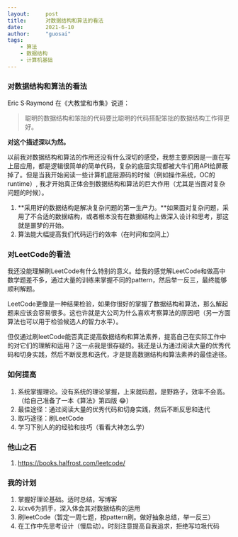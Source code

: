 ```yaml
---
layout:     post
title:      对数据结构和算法的看法
date:       2021-6-10
author:     "guosai"
tags:
    - 算法
    - 数据结构
    - 计算机基础
---
```


### 对数据结构和算法的看法

Eric S·Raymond 在《大教堂和市集》说道：

> 聪明的数据结构和笨拙的代码要比聪明的代码搭配笨拙的数据结构工作得更好。

**对这个描述深以为然。**

以前我对数据结构和算法的作用还没有什么深切的感受，我想主要原因是一直在写上层应用，都是逻辑很简单的简单代码，复杂的底层实现都被大牛们用API给屏蔽掉了。但是当我开始阅读一些计算机底层源码的时候（例如操作系统，OC的runtime）, 我才开始真正体会到数据结构和算法的巨大作用（尤其是当面对复杂问题的时候）。

1. **采用好的数据结构是解决复杂问题的第一生产力。**如果面对复杂问题，采用了不合适的数据结构，或者根本没有在数据结构上做深入设计和思考，那这就是噩梦的开始。
2. 算法能大幅提高我们代码运行的效率（在时间和空间上）

### 对LeetCode的看法

我还没能理解刷LeetCode有什么特别的意义。给我的感觉解LeetCode和做高中数学题差不多，通过大量的训练来掌握不同的pattern，然后举一反三，最终能够顺利解题。

LeetCode更像是一种结果检验，如果你很好的掌握了数据结构和算法，那么解起题来应该会容易很多。这也许就是大公司为什么喜欢考察算法的原因吧（另一方面算法也可以用于检验候选人的智力水平）。

但仅通过刷leetCode能否真正提高数据结构和算法素养，提高自己在实际工作中的对它们的理解和运用？这一点我是很存疑的。我还是认为通过阅读大量的优秀代码和切身实践，然后不断反思和迭代，才是提高数据结构和算法素养的最佳途径。

### 如何提高

1. 系统掌握理论。没有系统的理论掌握，上来就码题，是野路子，效率不会高。（给自己准备了一本《算法》第四版 😂）
2. 最佳途径：通过阅读大量的优秀代码和切身实践，然后不断反思和迭代
3. 取巧途径：刷LeetCode
4. 学习下别人的的经验和技巧（看看大神怎么学）

### 他山之石
1. https://books.halfrost.com/leetcode/

### 我的计划

1. 掌握好理论基础。适时总结，写博客
2. 以xv6为抓手，深入体会其对数据结构的运用
3. 刷leetCode（暂定一周七题，按pattern刷。做好抽象总结，举一反三）
4. 在工作中先思考设计（慢启动）。时刻注意提高自我追求，拒绝写垃圾代码